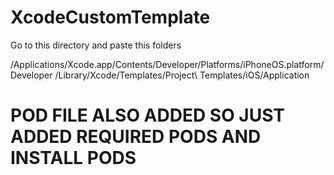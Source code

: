 # XcodeCustomTemplate
 Go to this directory and paste this folders

/Applications/Xcode.app/Contents/Developer/Platforms/iPhoneOS.platform/Developer
/Library/Xcode/Templates/Project\ Templates/iOS/Application

# POD FILE ALSO ADDED SO JUST ADDED REQUIRED PODS AND INSTALL PODS
